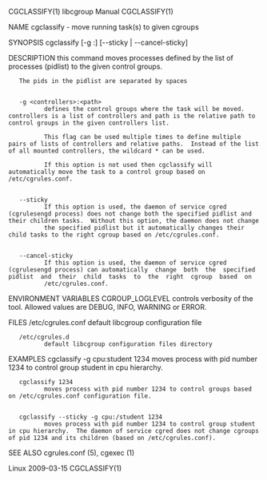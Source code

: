 
CGCLASSIFY(1)                                                                                  libcgroup Manual                                                                                 CGCLASSIFY(1)



NAME
       cgclassify - move running task(s) to given cgroups


SYNOPSIS
       cgclassify [-g <controllers>:<path>] [--sticky | --cancel-sticky] <pidlist>


DESCRIPTION
       this command moves processes defined by the list of processes (pidlist) to the given control groups.

       The pids in the pidlist are separated by spaces


       -g <controllers>:<path>
              defines the control groups where the task will be moved.  controllers is a list of controllers and path is the relative path to control groups in the given controllers list.

              This flag can be used multiple times to define multiple pairs of lists of controllers and relative paths.  Instead of the list of all mounted controllers, the wildcard * can be used.

              If this option is not used then cgclassify will automatically move the task to a control group based on /etc/cgrules.conf.


       --sticky
              If this option is used, the daemon of service cgred (cgrulesengd process) does not change both the specified pidlist and their children tasks.  Without this option, the daemon does not change
              the specified pidlist but it automatically changes their child tasks to the right cgroup based on /etc/cgrules.conf.


       --cancel-sticky
              If this option is used, the daemon of service cgred (cgrulesengd process) can automatically  change  both  the  specified  pidlist  and  their  child  tasks  to  the  right  cgroup  based  on
              /etc/cgrules.conf.


ENVIRONMENT VARIABLES
       CGROUP_LOGLEVEL
              controls verbosity of the tool. Allowed values are DEBUG, INFO, WARNING or ERROR.


FILES
       /etc/cgrules.conf
              default libcgroup configuration file

       /etc/cgrules.d
              default libcgroup configuration files directory


EXAMPLES
       cgclassify -g cpu:student 1234
              moves process with pid number 1234 to control group student in cpu hierarchy.


       cgclassify 1234
              moves process with pid number 1234 to control groups based on /etc/cgrules.conf configuration file.


       cgclassify --sticky -g cpu:/student 1234
              moves process with pid number 1234 to control group student in cpu hierarchy.  The daemon of service cgred does not change cgroups of pid 1234 and its children (based on /etc/cgrules.conf).


SEE ALSO
       cgrules.conf (5), cgexec (1)




Linux                                                                                             2009-03-15                                                                                    CGCLASSIFY(1)
